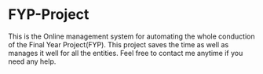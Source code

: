 # FYP-Project
This is the Online management system for automating the whole conduction of the Final Year Project(FYP). This project saves the time as well as manages it well for all the entities. Feel free to contact me anytime if you need any help.

